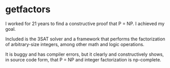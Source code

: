# getfactors

I worked for 21 years to find a constructive proof that P = NP. I achieved my goal.

Included is the 3SAT solver and a framework that performs the factorization of arbitrary-size integers, among other math and logic operations.

It is buggy and has compiler errors, but it clearly and constructively shows, in source code form, that P = NP and integer factorization is np-complete.
